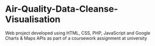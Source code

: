 # Air-Quality-Data-Cleanse-Visualisation
Web project developed using HTML, CSS, PHP, JavaScript and Google Charts &amp; Maps APIs as part of a coursework assignment at university
